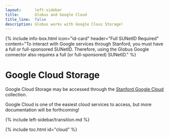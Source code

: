 ```yaml
---
layout:      left-sidebar
title:       Globus and Google Cloud
title_line:  false
description: Globus works with Google Clous Storage!
---
```


{% include info-box.html
   icon="id-card"
   header="Full SUNetID Required"
   content="To interact with Google services through Stanford, you must have a full or full-sponsored SUNetID.  Therefore, using the Globus Google connector also requires a full (or full-sponsored) SUNetID."
%}

# Google Cloud Storage

Google Cloud Storage may be accessed through the [Stanford Google Cloud
](https://app.globus.org/file-manager/collections/1a7d4931-986a-42f5-80fc-1fafe28f9826/overview)
collection.

Google Cloud is one of the easiest cloud services to access, but more
documentation will be forthcoming!

{% include left-sidebar/transition.md %}

{% include toc.html id="cloud" %}
